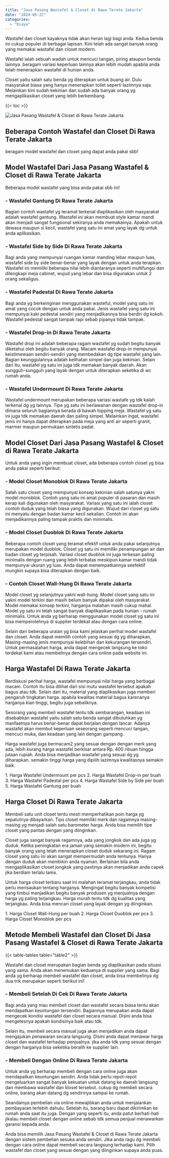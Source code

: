 ```yaml
---
title: "Jasa Pasang Wastafel & Closet di Rawa Terate Jakarta"
date: "2024-05-22"
categories: 
  - "biaya"
---
```


Wastafel dan closet kayaknya tidak akan heran lagi bagi anda. Kedua benda ini cukup populer di berbagai lapisan. Kini telah ada sangat banyak orang yang memakai wastafel dan closet modern.

Wastafel ialah sebuah wadah untuk mencuci tangan, piring ataupun benda lainnya. beragam variasi keperluan lainnya akan lebih mudah apabila anda telah menerapkan wastafel di hunian anda.

Closet yaitu salah satu benda yg diterapkan untuk buang air. Dulu masyarakat biasa yang hanya menerapkan toilet seperti lazimnya saja. Melainkan kini sudah kekinian dan sudah ada banyak orang yg mengaplikasikan closet yang lebih berkembang.

{{< toc >}}

![Jasa Pasang Wastafel & Closet di Rawa Terate Jakarta](/images/wastafel-closet-murah60.png)

## Beberapa Contoh Wastafel dan Closet Di Rawa Terate Jakarta

beragam model wastafel dan closet yang dapat anda pakai sbb!

## Model Wastafel Dari Jasa Pasang Wastafel & Closet di Rawa Terate Jakarta

Beberapa model wastafel yang bisa anda pakai sbb ini!

### \- Wastafel Gantung Di Rawa Terate Jakarta

Bagian contoh wastafel yg teramat terkenal diaplikasikan oleh masyarakat adalah wastafel gantung. Wastafel ini akan membuat style kamar mandi akan menjadi sangat fungsional sekiranya anda memakainya. Apakah untuk dewasa maupun si kecil, wastafel yang satu ini amat yang layak dg untuk anda aplikasikan.

### \- Wastafel Side by Side Di Rawa Terate Jakarta

Bagi anda yang mempunyai ruangan kamar manding lebar maupun luas, wastafel side by side benar-benar yang layak dengan untuk anda terapkan. Wastafel ini memiliki beberapa nilai lebih diantaranya seperti multifungsi dan dilengkapi meja cabinet, wujud yang lebar dan bisa digunakan untuk 2 orang sekaligus.

### \- Wastafel Padestal Di Rawa Terate Jakarta

Bagi anda yg berkeinginan menggunakan wasteful, model yang satu ini amat yang cocok dengan untuk anda pakai. Jenis wastafel yang satu ini mempunyai kaki pedestal sendiri yang menjadikannya bisa berdiri dg kokoh. Wastafel pedestal sangat tampak rapi sebab pipanya tidak tampak.

### \- Wastafel Drop-in Di Rawa Terate Jakarta

Wastafel drop ini adalah beberapa ragam wastafel yg sudah begitu banyak diketahui oleh begitu banyak orang. Macam wastafel drop-in mempunyai keistimewaan sendiri-sendiri yang membedakan dg tipe wastafel yang lain. Bagian keunggulannya adalah kelihatan simpel dan juga kekinian. Selain dari itu, wastafel yg satu ini juga tdk memakan banyak daerah. Akan sungguh-sungguh yang layak dengan untuk diterapkan seketika di wc rumah anda.

### \- Wastafel Undermount Di Rawa Terate Jakarta

Wastafel undermount merupakan beberapa variasi wastafe yg tdk kalah terkenal dg yg lainnya. Tipe yg satu ini berlawanan dengan wastafel drop-in dimana seluruh bagiannya berada di bawah topping meja. Wastafel yg satu ini juga tdk memakan daerah dan paling simpel. Melainkan ingat, wastafel jenis ini hanya dapat diterapkan pada meja yang anti air seperti granit, marmer maupun permukaan sintetis padat.

## Model Closet Dari Jasa Pasang Wastafel & Closet di Rawa Terate Jakarta

Untuk anda yang ingin membuat closet, ada beberapa contoh closet yg bisa anda pakai seperti berikut:

### \- Model Closet Monoblok Di Rawa Terate Jakarta

Salah satu closet yang mempunyai konsep kekinian salah satunya yakni model monoblok. Contoh yang satu ini amat populer di pasaran dan masih kerap kali digunakan oleh masyarakat. Variasi yang satu ini ialah closet contoh duduk yang telah biasa yang digunakan. Wujud dari closet yg satu ini menyatu dengan badan kamar kecil sekalian. Contoh ini akan menjadikannya paling tampak praktis dan minimalis.

### \- Model Closet Duoblok Di Rawa Terate Jakarta

Beberapa contoh closet yang teramat efektif untuk anda pakai selanjutnya merupakan model duoblok. Closet yg satu ini memiliki penampungan air dan badan closet yg terpisah. Variasi closet duoblok ini juga terkesan paling minimalis dengan ruang yang lebih terbatas meskipun kamar mandi tidak mempunyai ukuran yg luas. Anda dapat menempatkannya seefektif mungkin supaya bisa diterapkan dengan baik.

### \- Contoh Closet Wall-Hung Di Rawa Terate Jakarta

Model closet yg selanjutnya yakni wall-hung. Model closet yang satu ini yakni model terkini dan masih belum banyak dipakai oleh masyarakat. Model memakai konsep terkini, harganya malahan masih cukup mahal. Model yg satu ini telah sangat banyak diaplikasikan pada hunian - rumah minimalis. Untuk anda yg berharap menggunakan model closet yg satu ini bisa memperolehnya di supplier terdekat atau dengan cara online.

Selain dari beberapa uraian yg bisa kami jelaskan perihal model wastafel dan closet. Anda dapat memilih contoh yang sesuai dg yg diharapkan, Masing-masing jenis mempunyai kelebihan dan kekurangan tersendiri. Untuk permasalahan harga, anda dapat mengecek langsung ke toko terdekat kami atau membelinya dengan cara online pada website ini.

## Harga Wastafel Di Rawa Terate Jakarta

Berdiskusi perihal harga, wastafel mempunyai nilai harga yang berbagai macam. Contoh itu bisa dilihat dari sisi mutu wastafel tersebut apakah bagus atau tdk. Selain dari itu, material yang diaplikasikan juga memberi pengaruh tingkatan harga. apabila kwalitas material bagus karenanya harganya kian tinggi, begitu juga sebaliknya.

Sesorang yang membeli wastafel tentu tdk sembarangan, keadaan ini disebabkan wastafel yaitu salah satu benda sangat dibutuhkan yg manfaatnya harus benar-benar dapat berjalan dengan lancar. Adanya wastafel akan membut keperluan seseorang seperti mencuci tangan, mencuci muka, dan keadaan yang lain dengan gampang.

Harga wastafel juga bermacam2 yang sesuai dengan dengan merk yang ada, lebih kurang harga wastafel berkisar antara Rp. 400 ribuan hingga jutaan rupiah. Anda bisa menjadikan wastafel yang sesuai dg yg diharapkan. semakin tinggi harga yang dipilih lazimnya kwalitasnya semakin baik.

1\. Harga Wastafel Undermount per pcs 2. Harga Wastafel Drop-in per buah 3. Harga Wastafel Padestal per pcs 4. Harga Wastafel Side by Side per buah 5. Harga Wastafel Gantung per buah

## Harga Closet Di Rawa Terate Jakarta

Membeli satu unit closet tentu mesti memperhatikan poin harga yg sepatutnya dibayarkan. Tips closet memiliki merk dan ragamnya masing-masing yg menjadi salah satu barometer harga. Anda bisa memilih tipe closet yang pantas dengan yang diinginkan.

Closet juga sangat banyak ragamnya, ada yang jongkok dan ada juga yg duduk. Ketika peningkatan era jaman yang semakin modern ini, begitu banyak orang yang telah menerapkan closet duduk sekarang ini. Ragam closet yang satu ini akan sangat mempermudah anda tentunya. Hanya dengan duduk akan membikin anda nyaman. Berlainan bila anda mengaplikasikan closet jongkok yang pastinya akan menjadikan anda capek jika berdiam terlalu lama.

Untuk harga closet terbaru saat ini malahan teramat terjangkau, anda tidak perlu merisaukan tentang harganya. Mengingat begitu banyak kompetisi yang timbul menjadikan begitu banyak produsen yg menjualnya dengan harga yg paling terjangkau. Harga murah tentu tdk dg kualitas yang terjangkau. Anda bisa mencari closet yang layak dengan yg diinginkan.

1\. Harga Closet Wall-Hung per buah 2. Harga Closet Duoblok per pcs 3. Harga Closet Monoblok per pcs

## Metode Membeli Wastafel dan Closet Di Jasa Pasang Wastafel & Closet di Rawa Terate Jakarta

{{< table-tables table="table2" >}}

Wastafel dan closet merupakan bagian benda yg diaplikasikan pada situasi yang sama. Anda akan menemukan keduanya di supplier yang sama. Bagi anda yg berharap membeli wastafel dan closet, anda bisa membelinya dg dua trik merupakan seperti berikut ini!

### \- Membeli Setelah Di Cek Di Rawa Terate Jakarta

Bagi anda yang mau membeli closet dan wastafel secara biasa tentu akan mendapatkan keuntungan tersendiri. Bagiannya merupakan anda dapat mengecek kondisi wastafel dan closet secara manual. Disini anda bisa mengetesnya apakah kondisinya baik atau tdk.

Selain itu, membeli secara manual juga akan menjadikan anda dapat mengajukan penawaran secara langsung. Disini anda dapat menawar harga closet dan wastafel terhadap penjualnya. jika anda tdk yang sesuai dengan dengan harganya bisa seketika beralih ke supplier lain.

### \- Membeli Dengan Online Di Rawa Terate Jakarta

Untuk anda yg berharap membeli dengan cara online juga akan mendapatkan keuntungan sendiri. Anda tidak perlu repot-repot mengeluarkan sangat banyak kekuatan untuk datang ke daerah langsung dan membawa wastafel dan kloset tersebut. cukup dg membeli secara online, barang akan datang dg sendirinya sampai ke rumah.

Seandainya pembelian via online mewajibkan anda untuk menjalankan pembayaran terlebih dahulu. Setelah itu, barang baru dapat dikirimkan ke rumah anda saat itu juga. Dengan yang seperti itu, anda patut berhati-hati jikalau membeli closet dengan online sebab tdk semua penjual menawarkan garansi kepada anda.

Anda bisa memilih Jasa Pasang Wastafel & Closet di Rawa Terate Jakarta dengan sistem pembelian sesuka anda sendiri. Jika anda ragu dg membeli dengan cara online dapat membeli secara langsung terhadap kami. Pilih wastafel dan closet yang sesuai dengan yang diinginkan supaya anda puas.
